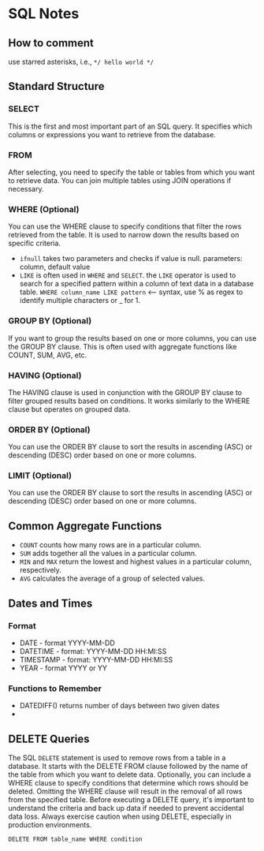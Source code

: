 # SQL Notes

## How to comment
use starred asterisks, i.e.,
`*/ hello world */`

## Standard Structure
### SELECT
This is the first and most important part of an SQL query. It specifies which columns or expressions you want to retrieve from the database.

### FROM
After selecting, you need to specify the table or tables from which you want to retrieve data. You can join multiple tables using JOIN operations if necessary.

### WHERE (Optional)
You can use the WHERE clause to specify conditions that filter the rows retrieved from the table. It is used to narrow down the results based on specific criteria.
 - `ifnull` takes two parameters and checks if value is null. parameters: column, default value
- `LIKE` is often used in `WHERE` and `SELECT`.  the `LIKE` operator is used to search for a specified pattern within a column of text data in a database table.
`WHERE column_name LIKE pattern` <-- syntax, use % as regex to identify multiple characters or _ for 1.

### GROUP BY (Optional)
If you want to group the results based on one or more columns, you can use the GROUP BY clause. This is often used with aggregate functions like COUNT, SUM, AVG, etc.

### HAVING (Optional)
The HAVING clause is used in conjunction with the GROUP BY clause to filter grouped results based on conditions. It works similarly to the WHERE clause but operates on grouped data. 

### ORDER BY (Optional)
You can use the ORDER BY clause to sort the results in ascending (ASC) or descending (DESC) order based on one or more columns. 
### LIMIT (Optional)
You can use the ORDER BY clause to sort the results in ascending (ASC) or descending (DESC) order based on one or more columns. 

## Common Aggregate Functions
- `COUNT` counts how many rows are in a particular column.
- `SUM` adds together all the values in a particular column.
- `MIN` and `MAX` return the lowest and highest values in a particular column, respectively.
- `AVG` calculates the average of a group of selected values.

## Dates and Times
### Format
- DATE - format YYYY-MM-DD
- DATETIME - format: YYYY-MM-DD HH:MI:SS
- TIMESTAMP - format: YYYY-MM-DD HH:MI:SS
- YEAR - format YYYY or YY

### Functions to Remember
- DATEDIFF() returns number of days between two given dates
- 

## DELETE Queries
The SQL `DELETE` statement is used to remove rows from a table in a database. It starts with the DELETE FROM clause followed by the name of the table from which you want to delete data. Optionally, you can include a WHERE clause to specify conditions that determine which rows should be deleted. Omitting the WHERE clause will result in the removal of all rows from the specified table. Before executing a DELETE query, it's important to understand the criteria and back up data if needed to prevent accidental data loss. Always exercise caution when using DELETE, especially in production environments.

`DELETE FROM table_name
WHERE condition`